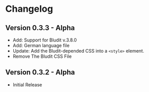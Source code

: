 Changelog
=========

Version 0.3.3 - Alpha
---------------------
-   Add: Support for Bludit v.3.8.0
-   Add: German language file
-   Update: Add the Bludit-depended CSS into a `<style>` element.
-   Remove The Bludit CSS File

Version 0.3.2 - Alpha
---------------------
-   Initial Release
